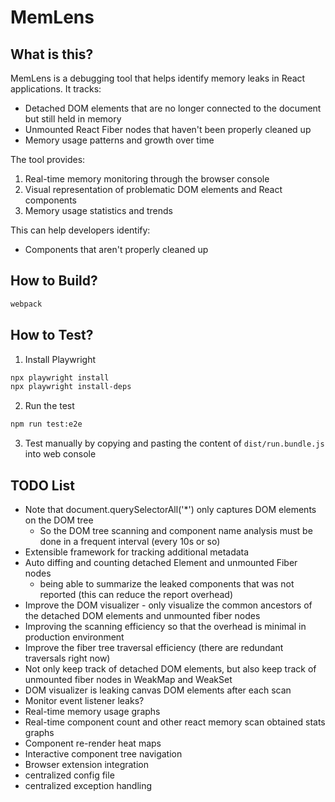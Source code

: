 # MemLens

## What is this?

MemLens is a debugging tool that helps identify memory leaks in React applications. It tracks:

- Detached DOM elements that are no longer connected to the document but still held in memory
- Unmounted React Fiber nodes that haven't been properly cleaned up
- Memory usage patterns and growth over time

The tool provides:

1. Real-time memory monitoring through the browser console
2. Visual representation of problematic DOM elements and React components
3. Memory usage statistics and trends

This can help developers identify:
- Components that aren't properly cleaned up

## How to Build?

```bash
webpack
```

## How to Test?

1. Install Playwright

```bash
npx playwright install
npx playwright install-deps
```

2. Run the test

```bash
npm run test:e2e
```

3. Test manually by copying and pasting the content of `dist/run.bundle.js`
into web console


## TODO List
 * Note that document.querySelectorAll('*') only captures DOM elements on the DOM tree
   * So the DOM tree scanning and component name analysis must be done in a frequent interval (every 10s or so)
 * Extensible framework for tracking additional metadata
 * Auto diffing and counting detached Element and unmounted Fiber nodes
   * being able to summarize the leaked components that was not reported (this can reduce the report overhead)
 * Improve the DOM visualizer - only visualize the common ancestors of the detached DOM elements and unmounted fiber nodes
 * Improving the scanning efficiency so that the overhead is minimal in production environment
 * Improve the fiber tree traversal efficiency (there are redundant traversals right now)
 * Not only keep track of detached DOM elements, but also keep track of unmounted fiber nodes in WeakMap and WeakSet
 * DOM visualizer is leaking canvas DOM elements after each scan
 * Monitor event listener leaks?
 * Real-time memory usage graphs
 * Real-time component count and other react memory scan obtained stats graphs
 * Component re-render heat maps
 * Interactive component tree navigation
 * Browser extension integration
 * centralized config file
 * centralized exception handling
